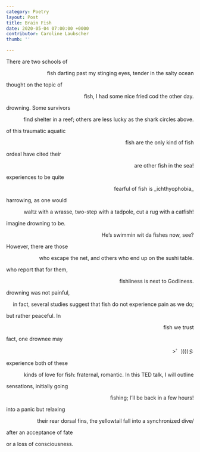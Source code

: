 ```yaml
---
category: Poetry
layout: Post
title: Brain Fish
date: 2020-05-04 07:00:00 +0000
contributor: Caroline Laubscher
thumb: ''

---
```

There are two schools of

<p style="text-align:right;">fish darting past my stinging eyes, tender in the salty ocean</p>

thought on the topic of

<p style="text-align:right;">fish, I had some nice fried cod the other day.</p>

drowning. Some survivors

<p style="text-align:right;">find shelter in a reef; others are less lucky as the shark circles above.</p>

of this traumatic aquatic

<p style="text-align:right;">fish are the only kind of fish</p>

ordeal have cited their

<p style="text-align:right;">are other fish in the sea!</p>

experiences to be quite

<p style="text-align:right;">fearful of fish is _ichthyophobia_</p>

harrowing, as one would

<p style="text-align:right;">waltz with a wrasse, two-step with a tadpole, cut a rug with a catfish!</p>

imagine drowning to be.

<p style="text-align:right;">He’s swimmin wit da fishes now, see?</p>

However, there are those

<p style="text-align:right;">who escape the net, and others who end up on the sushi table.</p>

who report that for them,

<p style="text-align:right;">fishliness is next to Godliness.</p>

drowning was not painful,

<p style="text-align:right;">in fact, several studies suggest that fish do not experience pain as we do;</p>

but rather peaceful. In

<p style="text-align:right;">fish we trust</p>

fact, one drownee may

<p style="text-align:right;">>゜))))彡</p>

experience both of these

<p style="text-align:right;">kinds of love for fish: fraternal, romantic. In this TED talk, I will outline</p>

sensations, initially going

<p style="text-align:right;">fishing; I’ll be back in a few hours!</p>

into a panic but relaxing

<p style="text-align:right;">their rear dorsal fins, the yellowtail fall into a synchronized dive/</p>

after an acceptance of fate

or a loss of consciousness.